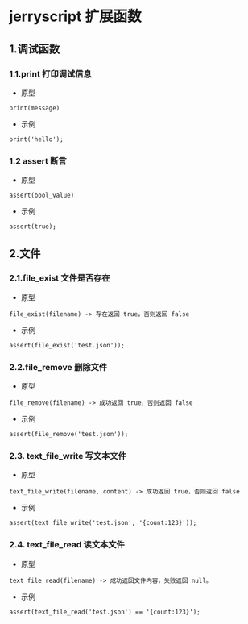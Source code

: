 # jerryscript 扩展函数

## 1.调试函数

### 1.1.print 打印调试信息

* 原型 

```
print(message)
```

* 示例

```
print('hello');
```

### 1.2 assert 断言

* 原型 

```
assert(bool_value)
```

* 示例

```
assert(true);
```

## 2.文件

### 2.1.file_exist 文件是否存在

* 原型 

```
file_exist(filename) -> 存在返回 true，否则返回 false
```

* 示例

```
assert(file_exist('test.json'));
```

### 2.2.file_remove 删除文件

* 原型 

```
file_remove(filename) -> 成功返回 true，否则返回 false
```

* 示例

```
assert(file_remove('test.json'));
```

### 2.3. text_file_write 写文本文件

* 原型 

```
text_file_write(filename, content) -> 成功返回 true，否则返回 false
```

* 示例

```
assert(text_file_write('test.json', '{count:123}'));
```

### 2.4. text_file_read 读文本文件

* 原型 

```
text_file_read(filename) -> 成功返回文件内容，失败返回 null。
```

* 示例

```
assert(text_file_read('test.json') == '{count:123}');
```

